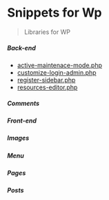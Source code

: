 # Snippets for Wp

> Libraries for WP

##### Back-end
- [active-maintenace-mode.php](https://github.com/juniorbdb/snippetsWp/blob/master/Back-end/active-maintenace-mode.php)
- [customize-login-admin.php](https://github.com/juniorbdb/snippetsWp/blob/master/Back-end/customize-login-admin.php)
- [register-sidebar.php](https://github.com/juniorbdb/snippetsWp/blob/master/Back-end/register-sidebar.php)
- [resources-editor.php](https://github.com/juniorbdb/snippetsWp/blob/master/Back-end/resources-editor.php)

##### Comments
##### Front-end
##### Images
##### Menu
##### Pages
##### Posts

